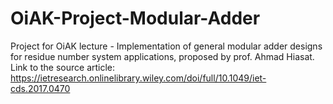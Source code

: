 # OiAK-Project-Modular-Adder

Project for OiAK lecture - Implementation of general modular adder designs for residue number system applications,
proposed by prof. Ahmad Hiasat.
<br>
Link to the source article: https://ietresearch.onlinelibrary.wiley.com/doi/full/10.1049/iet-cds.2017.0470
